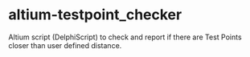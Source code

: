 # altium-testpoint_checker
Altium script (DelphiScript) to check and report if there are Test Points closer than user defined distance.
